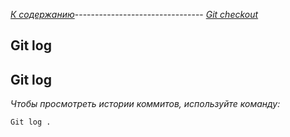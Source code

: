*[К содержанию](readme.md)*-------------------------------- *[Git checkout](git%20checkout.md)*

## **Git log**

## Git log

*Чтобы просмотреть истории коммитов, используйте команду:*

```bash-
Git log .
```